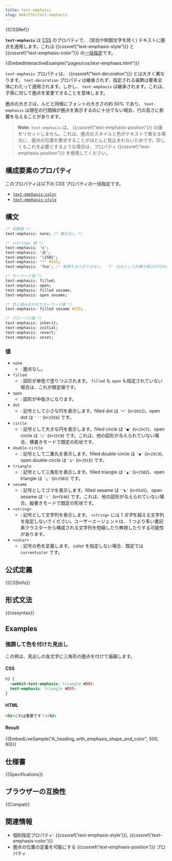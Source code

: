 ```yaml
---
title: text-emphasis
slug: Web/CSS/text-emphasis
---
```

{{CSSRef}}

**`text-emphasis`** は [CSS](/ja/docs/Web/CSS) のプロパティで、 (空白や制御文字を除く) テキストに圏点を適用します。これは {{cssxref("text-emphasis-style")}} と {{cssxref("text-emphasis-color")}} の[一括指定](/ja/docs/Web/CSS/Shorthand_properties)です。

{{EmbedInteractiveExample("pages/css/text-emphasis.html")}}

`text-emphasis` プロパティは、 {{cssxref("text-decoration")}} とは大きく異なります。 `text-decoration` プロパティは継承されず、指定される装飾は要素全体にわたって適用されます。しかし、 `text-emphasis` は継承されます。これは、子孫に対して圏点を変更できることを意味します。

圏点の大きさは、ルビと同様にフォントの大きさの約 50% であり、 `text-emphasis` は現在の行間隔が圏点を表示するのに十分でない場合、行の高さに影響を与えることがあります。

> **Note:** `text-emphasis` は、 {{cssxref("text-emphasis-position")}} の値をリセットしません。これは、圏点のスタイルと色がテキストで異なる場合に、圏点の位置を要求することがほとんど見込まれないためです。珍しくもこれを必要とするような場合は、プロパティ {{cssxref("text-emphasis-position")}} を使用してください。

## 構成要素のプロパティ

このプロパティは以下の CSS プロパティの一括指定です。

- [`text-emphasis-color`](/ja/docs/Web/CSS/text-emphasis-color)
- [`text-emphasis-style`](/ja/docs/Web/CSS/text-emphasis-style)

## 構文

```css
/* 初期値 */
text-emphasis: none; /* 圏点なし */

/* <string> 値 */
text-emphasis: 'x';
text-emphasis: '点';
text-emphasis: '\25B2';
text-emphasis: '*' #555;
text-emphasis: 'foo'; /* 使用するべきではない。 'f' のみとして計算や表示が行われる */

/* キーワード値 */
text-emphasis: filled;
text-emphasis: open;
text-emphasis: filled sesame;
text-emphasis: open sesame;

/* 色と組み合わせたキーワード値 */
text-emphasis: filled sesame #555;

/* グローバル値 */
text-emphasis: inherit;
text-emphasis: initial;
text-emphasis: revert;
text-emphasis: unset;
```

### 値

- `none`
  - : 圏点なし。
- `filled`
  - : 図形が単色で塗りつぶされます。 `filled` も `open` も指定されていない場合は、これが既定値です。
- `open`
  - : 図形が中抜きになります。
- `dot`
  - : 記号として小さな円を表示します。filled dot は `'•'` (`U+2022`)、open dot は `'◦'` (`U+25E6`) です。
- `circle`
  - : 記号として大きな円を表示します。filled circle は `'●'` (`U+25CF`)、open circle は `'○'` (`U+25CB`) です。これは、他の図形が与えられていない場合、横書きモードで既定の形状です。
- `double-circle`
  - : 記号として二重丸を表示します。filled double-circle は `'◉'` (`U+25C9`)、open double-circle は `'◎'` (`U+25CE`) です。
- `triangle`
  - : 記号として三角形を表示します。filled triangle は `'▲'` (`U+25B2`)、open triangle は `'△'` (`U+25B3`) です。
- `sesame`
  - : 記号としてゴマを表示します。filled sesame は `'﹅'` (`U+FE45`)、open sesame は`'﹆'` (`U+FE46`) です。これは、他の図形が与えられていない場合、縦書きモードで既定の形状です。
- `<string>`
  - : 記号として文字列を表示します。 `<string>` には 1 <em>文字</em>を超える文字列を指定しないでください。ユーザーエージェントは、 1 つより多い書記素クラスターから構成される文字列を短縮したり無視したりする可能性があります。
- `<color>`
  - : 記号の色を定義します。 color を指定しない場合、既定では `currentcolor` です。

## 公式定義

{{CSSInfo}}

## 形式文法

{{csssyntax}}

## Examples

<h3 id="A_heading_with_emphasis_shape_and_color">強調して色を付けた見出し</h3>

この例は、見出しの各文字に三角形の圏点を付けて描画します。

#### CSS

```css
h2 {
  -webkit-text-emphasis: triangle #D55;
  text-emphasis: triangle #D55;
}
```

#### HTML

```html
<h2>これは重要です！</h2>
```

#### Result

{{EmbedLiveSample("A_heading_with_emphasis_shape_and_color", 500, 90)}}

## 仕様書

{{Specifications}}

## ブラウザーの互換性

{{Compat}}

## 関連情報

- 個別指定プロパティ: {{cssxref('text-emphasis-style')}}, {{cssxref('text-emphasis-color')}}
- 圏点の位置の定義を可能にする {{cssxref('text-emphasis-position')}} プロパティ
